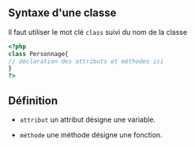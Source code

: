 ## Syntaxe d'une classe

Il faut utiliser le mot clé `class` suivi du nom de la classe

```php
<?php
class Personnage{
// déclaration des attributs et méthodes ici
}
?>
```

## Définition

*   `attribut` un attribut désigne une variable.

*   `méthode` une méthode désigne une fonction.